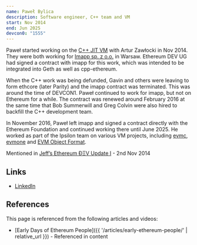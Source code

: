 ```yaml
---
name: Paweł Bylica
description: Software engineer, C++ team and VM
start: Nov 2014
end: Jun 2025
devcon0: "1555"
---
```


Paweł started working on the [C++ JIT VM](https://github.com/ethereum/evmjit) with Artur Zawłocki in Nov 2014.  They were both working for [Imapp sp. z o.o.](https://www.imapp.pl/) in Warsaw.  Ethereum DEV UG had signed a contract with imapp for this work, which was intended to be integrated into Geth as well as cpp-ethereum.

When the C++ work was being defunded, Gavin and others were leaving to form ethcore (later Parity) and the imapp contract was terminated.  This was around the time of DEVCON1.  Paweł continued to work for imapp, but not on Ethereum for a while.  The contract was renewed around February 2016 at the same time that Bob Summerwill and Greg Colvin were also hired to backfill the C++ development team.

In November 2016, Paweł left imapp and signed a contract directly with the Ethereum Foundation and continued working there until June 2025.  He worked as part of the Ipsilon team on various VM projects, including [evmc](https://github.com/ipsilon/evmc), [evmone](https://github.com/ipsilon/evmone) and [EVM Object Format](https://eips.ethereum.org/EIPS/eip-7692).

Mentioned in [Jeff’s Ethereum ÐΞV Update I](https://blog.ethereum.org/2014/11/02/jeffs-ethereum-dev-update) - 2nd Nov 2014

## Links
- [LinkedIn](https://www.linkedin.com/in/pawelbylica/)

## References

This page is referenced from the following articles and videos:

- [Early Days of Ethereum People]({{ '/articles/early-ethereum-people/' | relative_url }}) - Referenced in content
